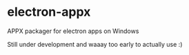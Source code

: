 # electron-appx
APPX packager for electron apps on Windows

Still under development and waaay too early to actually use :)  

